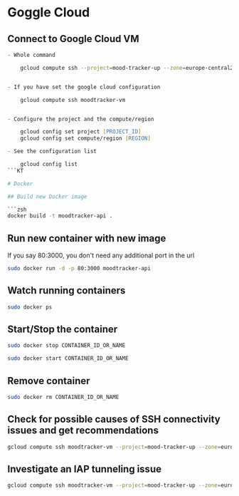 # Goggle Cloud

## Connect to Google Cloud VM

````zsh
- Whole command

    gcloud compute ssh --project=mood-tracker-up --zone=europe-central2-a moodtracker-vm


- If you have set the google cloud configuration

    gcloud compute ssh moodtracker-vm


- Configure the project and the compute/region

    gcloud config set project [PROJECT_ID]
    gcloud config set compute/region [REGION]

- See the configuration list

    gcloud config list
```KT

# Docker

## Build new Docker image

```zsh
docker build -t moodtracker-api .
````

## Run new container with new image

If you say 80:3000, you don't need any additional port in the url

```zsh
sudo docker run -d -p 80:3000 moodtracker-api
```

## Watch running containers

```zsh
sudo docker ps
```

## Start/Stop the container

```zsh
sudo docker stop CONTAINER_ID_OR_NAME

sudo docker start CONTAINER_ID_OR_NAME
```

## Remove container

```zsh
sudo docker rm CONTAINER_ID_OR_NAME
```

## Check for possible causes of SSH connectivity issues and get recommendations

```zsh
gcloud compute ssh moodtracker-vm --project=mood-tracker-up --zone=europe-central2-a --troubleshoot
```

## Investigate an IAP tunneling issue

```zsh
gcloud compute ssh moodtracker-vm --project=mood-tracker-up --zone=europe-central2-a --troubleshoot --tunnel-through-iap
```
